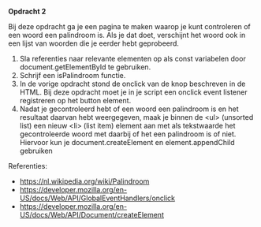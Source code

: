 **Opdracht 2**

Bij deze opdracht ga je een pagina te maken waarop je kunt controleren of een woord een palindroom is. Als je dat doet, verschijnt het woord ook in een lijst van woorden die je eerder hebt geprobeerd.

1. Sla referenties naar relevante elementen op als const variabelen door document.getElementById te gebruiken.
2. Schrijf een isPalindroom functie.
3. In de vorige opdracht stond de onclick van de knop beschreven in de HTML. Bij deze opdracht moet je in je script een onclick event listener registreren op het button element.
4. Nadat je gecontroleerd hebt of een woord een palindroom is en het resultaat daarvan hebt weergegeven, maak je binnen de \<ul\> (unsorted list) een nieuw \<li\> (list item) element aan met als tekstwaarde het gecontroleerde woord met daarbij of het een palindroom is of niet. Hiervoor kun je document.createElement en element.appendChild gebruiken

Referenties:
* https://nl.wikipedia.org/wiki/Palindroom
* https://developer.mozilla.org/en-US/docs/Web/API/GlobalEventHandlers/onclick
* https://developer.mozilla.org/en-US/docs/Web/API/Document/createElement